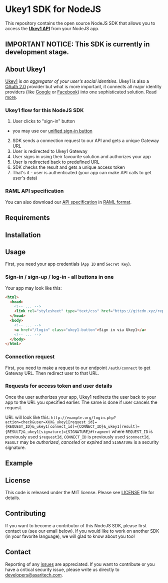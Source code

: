 # Ukey1 SDK for NodeJS

This repository contains the open source NodeJS SDK that allows you to access the **[Ukey1 API](http://ukey.one)** from your NodeJS app.

## IMPORTANT NOTICE: This SDK is currently in development stage.

## About Ukey1

[Ukey1](http://ukey.one) is *an aggregator of your user's social identities*. 
Ukey1 is also a [OAuth 2.0](https://oauth.net/2/) provider but what is more important, it connects all major identity providers 
(like [Google](https://developers.google.com/identity/) or [Facebook](https://developers.facebook.com/docs/facebook-login)) 
into one sophisticated solution. Read [more](http://ukey.one/).

### Ukey1 flow for this NodeJS SDK

1. User clicks to "sign-in" button
  - you may use our [unified sign-in button](https://github.com/asaritech/ukey1-signin-button)
2. SDK sends a connection request to our API and gets a unique Gateway URL
3. User is redirected to Ukey1 Gateway
4. User signs in using their favourite solution and authorizes your app
5. User is redirected back to predefined URL
6. SDK checks the result and gets a unique access token
7. That's it - user is authenticated (your app can make API calls to get user's data)

### RAML API specification

You can also download our [API specification](https://ukey1.nooledge.com/var/public/api.raml) in [RAML format](http://raml.org/).

## Requirements

## Installation

## Usage

First, you need your app credentials (`App ID` and `Secret Key`). 

### Sign-in / sign-up / log-in - all buttons in one

Your app may look like this:

```html
<html>
  <head>
    <!-- ... -->
    <link rel="stylesheet" type="text/css" href="https://gitcdn.xyz/repo/asaritech/ukey1-signin-button/master/css/ukey1-button.min.css" media="screen">
  </head>
  <body>
    <!-- ... -->
    <a href="/login" class="ukey1-button">Sign in via Ukey1</a>
    <!-- ... -->
  </body>
</html>
```

### Connection request

First, you need to make a request to our endpoint `/auth/connect` to get Gateway URL. Then redirect user to that URL.

### Requests for access token and user details

Once the user authorizes your app, Ukey1 redirects the user back to your app to the URL you specified earlier. 
The same is done if user cancels the request.

URL will look like this: `http://example.org/login.php?action=check&user=XXX&_ukey1[request_id]={REQUEST_ID}&_ukey1[connect_id]={CONNECT_ID}&_ukey1[result]={RESULT}&_ukey1[signature]={SIGNATURE}#fragment` 
where `REQUEST_ID` is previously used `$requestId`, `CONNECT_ID` is previously used `$connectId`, `RESULT` may be *authorized*, *canceled* or *expired* and 
`SIGNATURE` is a security signature.

## Example



## License

This code is released under the MIT license. Please see [LICENSE](https://github.com/asaritech/ukey1-php-sdk/blob/master/LICENSE) file for details.

## Contributing

If you want to become a contributor of this NodeJS SDK, please first contact us (see our email below). 
If you would like to work on another SDK (in your favorite language), we will glad to know about you too!

## Contact

Reporting of any [issues](https://github.com/asaritech/ukey1-php-sdk/issues) are appreciated. 
If you want to contribute or you have a critical security issue, please write us directly to [developers@asaritech.com](mailto:developers@asaritech.com).